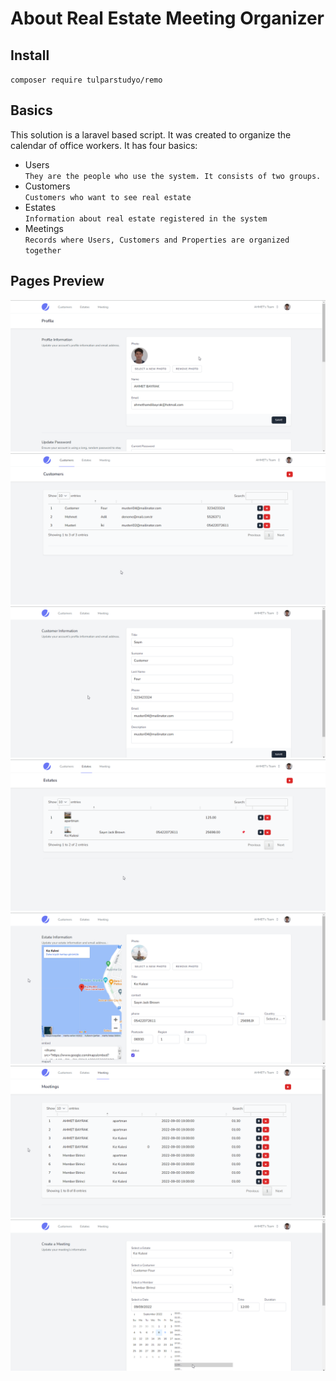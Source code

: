 # About Real Estate Meeting Organizer
## Install
``
composer require tulparstudyo/remo
``
## Basics
This solution is a laravel based script. It was created to organize the calendar of office workers. It has four basics:

- Users<br>
``
They are the people who use the system. It consists of two groups.
``
- Customers<br>
``
Customers who want to see real estate
``
- Estates<br>
``
Information about real estate registered in the system
``
- Meetings<br>
``
Records where Users, Customers and Properties are organized together
``
## Pages Preview
![Profile](public/assets/img/profile.png)
![customers](public/assets/img/customers.png)
![customers](public/assets/img/customer-edit.png)
![estates](public/assets/img/estates.png)
![estates](public/assets/img/estate-edit.png)
![meetings](public/assets/img/meetings.png)
![meetings](public/assets/img/meeting-edit.png)
